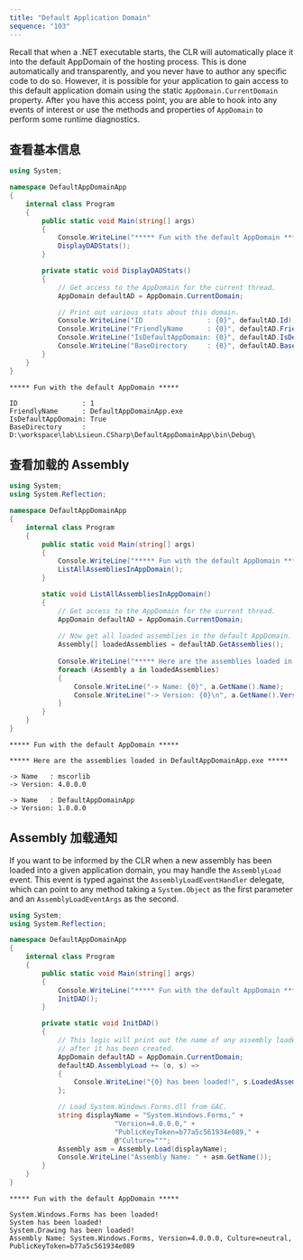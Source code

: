 ```yaml
---
title: "Default Application Domain"
sequence: "103"
---
```


Recall that when a .NET executable starts,
the CLR will automatically place it into the default AppDomain of the hosting process.
This is done automatically and transparently, and you never have to author any specific code to do so.
However, it is possible for your application to gain access to this default application domain
using the static `AppDomain.CurrentDomain` property.
After you have this access point, you are able to hook into any events of interest
or use the methods and properties of `AppDomain` to perform some runtime diagnostics.


## 查看基本信息

```csharp
using System;

namespace DefaultAppDomainApp
{
    internal class Program
    {
        public static void Main(string[] args)
        {
            Console.WriteLine("***** Fun with the default AppDomain *****\n");
            DisplayDADStats();
        }

        private static void DisplayDADStats()
        {
            // Get access to the AppDomain for the current thread.
            AppDomain defaultAD = AppDomain.CurrentDomain;

            // Print out various stats about this domain.
            Console.WriteLine("ID                : {0}", defaultAD.Id);
            Console.WriteLine("FriendlyName      : {0}", defaultAD.FriendlyName);
            Console.WriteLine("IsDefaultAppDomain: {0}", defaultAD.IsDefaultAppDomain());
            Console.WriteLine("BaseDirectory     : {0}", defaultAD.BaseDirectory);
        }
    }
}
```

```text
***** Fun with the default AppDomain *****

ID                : 1
FriendlyName      : DefaultAppDomainApp.exe
IsDefaultAppDomain: True
BaseDirectory     : D:\workspace\lab\Lsieun.CSharp\DefaultAppDomainApp\bin\Debug\
```

## 查看加载的 Assembly

```csharp
using System;
using System.Reflection;

namespace DefaultAppDomainApp
{
    internal class Program
    {
        public static void Main(string[] args)
        {
            Console.WriteLine("***** Fun with the default AppDomain *****\n");
            ListAllAssembliesInAppDomain();
        }

        static void ListAllAssembliesInAppDomain()
        {
            // Get access to the AppDomain for the current thread.
            AppDomain defaultAD = AppDomain.CurrentDomain;
        
            // Now get all loaded assemblies in the default AppDomain.
            Assembly[] loadedAssemblies = defaultAD.GetAssemblies();
        
            Console.WriteLine("***** Here are the assemblies loaded in {0} *****\n", defaultAD.FriendlyName);
            foreach (Assembly a in loadedAssemblies)
            {
                Console.WriteLine("-> Name: {0}", a.GetName().Name);
                Console.WriteLine("-> Version: {0}\n", a.GetName().Version);
            }
        }
    }
}
```

```text
***** Fun with the default AppDomain *****

***** Here are the assemblies loaded in DefaultAppDomainApp.exe *****

-> Name   : mscorlib
-> Version: 4.0.0.0

-> Name   : DefaultAppDomainApp
-> Version: 1.0.0.0
```

## Assembly 加载通知

If you want to be informed by the CLR when a new assembly has been loaded into a given application domain,
you may handle the `AssemblyLoad` event.
This event is typed against the `AssemblyLoadEventHandler` delegate,
which can point to any method taking a `System.Object` as the first parameter and
an `AssemblyLoadEventArgs` as the second.

```csharp
using System;
using System.Reflection;

namespace DefaultAppDomainApp
{
    internal class Program
    {
        public static void Main(string[] args)
        {
            Console.WriteLine("***** Fun with the default AppDomain *****\n");
            InitDAD();
        }

        private static void InitDAD()
        {
            // This logic will print out the name of any assembly loaded into the applicaion domain,
            // after it has been created.
            AppDomain defaultAD = AppDomain.CurrentDomain;
            defaultAD.AssemblyLoad += (o, s) =>
            {
                Console.WriteLine("{0} has been loaded!", s.LoadedAssembly.GetName().Name);
            };

            // Load System.Windows.Forms.dll from GAC.
            string displayName = "System.Windows.Forms," +
                          "Version=4.0.0.0," +
                          "PublicKeyToken=b77a5c561934e089," +
                          @"Culture=""";
            Assembly asm = Assembly.Load(displayName);
            Console.WriteLine("Assembly Name: " + asm.GetName());
        }
    }
}
```

```text
***** Fun with the default AppDomain *****

System.Windows.Forms has been loaded!
System has been loaded!
System.Drawing has been loaded!
Assembly Name: System.Windows.Forms, Version=4.0.0.0, Culture=neutral, PublicKeyToken=b77a5c561934e089
```
